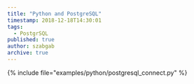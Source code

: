 ```yaml
---
title: "Python and PostgreSQL"
timestamp: 2018-12-18T14:30:01
tags:
  - PostgrSQL
published: true
author: szabgab
archive: true
---
```




{% include file="examples/python/postgresql_connect.py" %}

